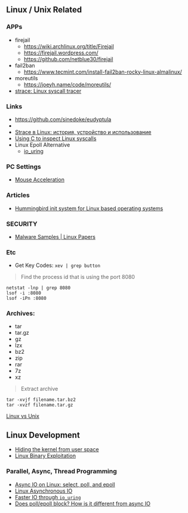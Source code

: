 ## Linux / Unix Related


### APPs
- firejail
    - https://wiki.archlinux.org/title/Firejail
    - https://firejail.wordpress.com/
    - https://github.com/netblue30/firejail
- fail2ban
    - https://www.tecmint.com/install-fail2ban-rocky-linux-almalinux/
- moreutils
    - https://joeyh.name/code/moreutils/
- [strace: Linux syscall tracer](https://strace.io)


### Links
- https://github.com/sinedoke/eudyptula
- [](https://ops.tips/)
- [Strace в Linux: история, устройство и использование](https://habr.com/ru/company/badoo/blog/493856/)
- [Using C to inspect Linux syscalls](https://ops.tips/gists/using-c-to-inspect-linux-syscalls/)
- Linux Epoll Alternative
    - [io_uring](https://en.wikipedia.org/wiki/Io_uring)


### PC Settings
- [Mouse Acceleration](https://wiki.archlinux.org/title/Mouse_acceleration)


### Articles
- [Hummingbird init system for Linux based operating systems](https://github.com/Sweets/hummingbird)


### SECURITY
- [Malware Samples | Linux Papers](https://www.vx-underground.org/)


### Etc
- Get Key Codes: `xev | grep button`


> Find the process id that is using the port 8080

```
netstat -lnp | grep 8080
lsof -i :8080
lsof -iPn :8080
```

### Archives:
- tar
- tar.gz
- gz
- lzx
- bz2
- zip
- rar
- 7z
- xz

> Extract archive

```
tar -xvjf filename.tar.bz2
tar -xvzf filename.tar.gz
```



[Linux vs Unix](https://blog.stackademic.com/linux-vs-unix-bruhhh-11b08e28be6a)



## Linux Development
- [Hiding the kernel from user space](https://lwn.net/Articles/738975/)
- [Linux Binary Exploitation](https://github.com/uunnxx/BinExp)


### Parallel, Async, Thread Programming
- [Async IO on Linux: select, poll, and epoll](https://jvns.ca/blog/2017/06/03/async-io-on-linux--select--poll--and-epoll/)
- [Linux Asynchronous IO](https://web.archive.org/web/20150406015143/http://code.google.com/p/kernel/wiki/AIOUserGuide)
- [Faster IO through `io_uring`](https://kernel-recipes.org/en/2019/talks/faster-io-through-io_uring/)
- [Does poll/epoll block? How is it different from async IO](https://itecnote.com/tecnote/does-poll-epoll-block-how-is-it-different-from-async-io/)


